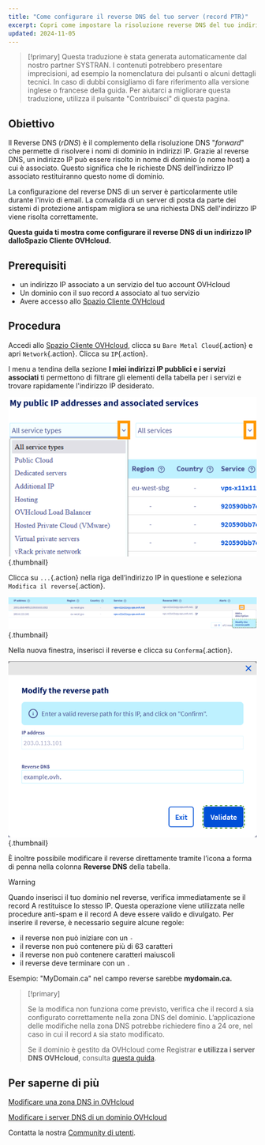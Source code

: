 ```yaml
---
title: "Come configurare il reverse DNS del tuo server (record PTR)"
excerpt: Copri come impostare la risoluzione reverse DNS del tuo indirizzo IP dal tuo Spazio Cliente OVHcloud
updated: 2024-11-05
---
```


> [!primary]
> Questa traduzione è stata generata automaticamente dal nostro partner SYSTRAN. I contenuti potrebbero presentare imprecisioni, ad esempio la nomenclatura dei pulsanti o alcuni dettagli tecnici. In caso di dubbi consigliamo di fare riferimento alla versione inglese o francese della guida. Per aiutarci a migliorare questa traduzione, utilizza il pulsante "Contribuisci" di questa pagina.
>

## Obiettivo

Il Reverse DNS (*rDNS*) è il complemento della risoluzione DNS "*forward*" che permette di risolvere i nomi di dominio in indirizzi IP. Grazie al reverse DNS, un indirizzo IP può essere risolto in nome di dominio (o nome host) a cui è associato. Questo significa che le richieste DNS dell'indirizzo IP associato restituiranno questo nome di dominio.

La configurazione del reverse DNS di un server è particolarmente utile durante l'invio di email. La convalida di un server di posta da parte dei sistemi di protezione antispam migliora se una richiesta DNS dell'indirizzo IP viene risolta correttamente.

**Questa guida ti mostra come configurare il reverse DNS di un indirizzo IP dalloSpazio Cliente OVHcloud.**

## Prerequisiti

- un indirizzo IP associato a un servizio del tuo account OVHcloud
- Un dominio con il suo record `A` associato al tuo servizio
- Avere accesso allo [Spazio Cliente OVHcloud](/links/manager)

## Procedura

Accedi allo [Spazio Cliente OVHcloud](/links/manager), clicca su `Bare Metal Cloud`{.action} e apri `Network`{.action}. Clicca su `IP`{.action}.

I menu a tendina della sezione **I miei indirizzi IP pubblici e i servizi associati** ti permettono di filtrare gli elementi della tabella per i servizi e trovare rapidamente l'indirizzo IP desiderato.

![Reverse DNS](/pages/assets/screens/control_panel/product-selection/bare-metal-cloud/network/filterip.png){.thumbnail}

Clicca su `...`{.action} nella riga dell’indirizzo IP in questione e seleziona `Modifica il reverse`{.action}.

![Reverse DNS](/pages/assets/screens/control_panel/product-selection/bare-metal-cloud/network/modifyreverse.png){.thumbnail}

Nella nuova finestra, inserisci il reverse e clicca su `Conferma`{.action}.

![Reverse DNS](/pages/assets/screens/control_panel/product-selection/bare-metal-cloud/network/enterreverse.png){.thumbnail}

È inoltre possibile modificare il reverse direttamente tramite l’icona a forma di penna nella colonna **Reverse DNS** della tabella.

> [!warning]
> Quando inserisci il tuo dominio nel reverse, verifica immediatamente se il record A restituisce lo stesso IP. Questa operazione viene utilizzata nelle procedure anti-spam e il record A deve essere valido e divulgato. Per inserire il reverse, è necessario seguire alcune regole:
>
>  - il reverse non può iniziare con un `-`
>  - il reverse non può contenere più di 63 caratteri
>  - il reverse non può contenere caratteri maiuscoli
>  - il reverse deve terminare con un `.`
>
> Esempio: "MyDomain.ca" nel campo reverse sarebbe **mydomain.ca.**
>

> [!primary]
>
> Se la modifica non funziona come previsto, verifica che il record `A` sia configurato correttamente nella zona DNS del dominio. L’applicazione delle modifiche nella zona DNS potrebbe richiedere fino a 24 ore, nel caso in cui il record `A` sia stato modificato.
>
> Se il dominio è gestito da OVHcloud come Registrar **e utilizza i server DNS OVHcloud**, consulta [questa guida](/pages/web_cloud/domains/dns_zone_edit).
>

## Per saperne di più

[Modificare una zona DNS in OVHcloud](/pages/web_cloud/domains/dns_zone_edit)

[Modificare i server DNS di un dominio OVHcloud](/pages/web_cloud/domains/dns_server_edit)

Contatta la nostra [Community di utenti](/links/community).
